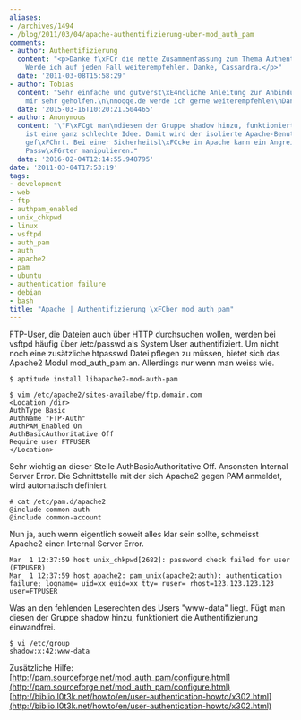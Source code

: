```yaml
---
aliases:
- /archives/1494
- /blog/2011/03/04/apache-authentifizierung-uber-mod_auth_pam
comments:
- author: Authentifizierung
  content: "<p>Danke f\xFCr die nette Zusammenfassung zum Thema Authentifizierung.
    Werde ich auf jeden Fall weiterempfehlen. Danke, Cassandra.</p>"
  date: '2011-03-08T15:58:29'
- author: Tobias
  content: "Sehr einfache und gutverst\xE4ndliche Anleitung zur Anbindung von pam.\nHat
    mir sehr geholfen.\n\nnoqqe.de werde ich gerne weiterempfehlen\nDanke, Tobias."
  date: '2015-03-16T10:20:21.504465'
- author: Anonymous
  content: "\"F\xFCgt man\ndiesen der Gruppe shadow hinzu, funktioniert die Authentifizierung\neinwandfrei.\"\n\nDas
    ist eine ganz schlechte Idee. Damit wird der isolierte Apache-Benutzer ad absurdum
    gef\xFChrt. Bei einer Sicherheitsl\xFCcke in Apache kann ein Angreifer die gesamten
    Passw\xF6rter manipulieren."
  date: '2016-02-04T12:14:55.948795'
date: '2011-03-04T17:53:19'
tags:
- development
- web
- ftp
- authpam_enabled
- unix_chkpwd
- linux
- vsftpd
- auth_pam
- auth
- apache2
- pam
- ubuntu
- authentication failure
- debian
- bash
title: "Apache | Authentifizierung \xFCber mod_auth_pam"
---
```


FTP-User, die Dateien auch über HTTP durchsuchen wollen, werden bei vsftpd
häufig über /etc/passwd als System User authentifiziert. Um nicht noch eine
zusätzliche htpasswd Datei pflegen zu müssen, bietet sich das Apache2 Modul
mod_auth_pam an. Allerdings nur wenn man weiss wie.

```
$ aptitude install libapache2-mod-auth-pam
```

```
$ vim /etc/apache2/sites-availabe/ftp.domain.com
<Location /dir>
AuthType Basic
AuthName "FTP-Auth"
AuthPAM_Enabled On
AuthBasicAuthoritative Off
Require user FTPUSER
</Location>
```
Sehr wichtig an dieser Stelle AuthBasicAuthoritative Off. Ansonsten
Internal Server Error. Die Schnittstelle mit der sich Apache2 gegen PAM
anmeldet, wird automatisch definiert.

```
# cat /etc/pam.d/apache2
@include common-auth
@include common-account
```

Nun ja, auch wenn eigentlich soweit alles klar sein sollte, schmeisst
Apache2 einen Internal Server Error.

```
Mar  1 12:37:59 host unix_chkpwd[2682]: password check failed for user (FTPUSER)
Mar  1 12:37:59 host apache2: pam_unix(apache2:auth): authentication  failure; logname= uid=xx euid=xx tty= ruser= rhost=123.123.123.123   user=FTPUSER
```

Was an den fehlenden Leserechten des Users "www-data" liegt. Fügt man
diesen der Gruppe shadow hinzu, funktioniert die Authentifizierung
einwandfrei.

```
$ vi /etc/group
shadow:x:42:www-data
```

Zusätzliche Hilfe:
[http://pam.sourceforge.net/mod_auth_pam/configure.html](http://pam.sourceforge.net/mod_auth_pam/configure.html)
[http://biblio.l0t3k.net/howto/en/user-authentication-howto/x302.html](http://biblio.l0t3k.net/howto/en/user-authentication-howto/x302.html)
